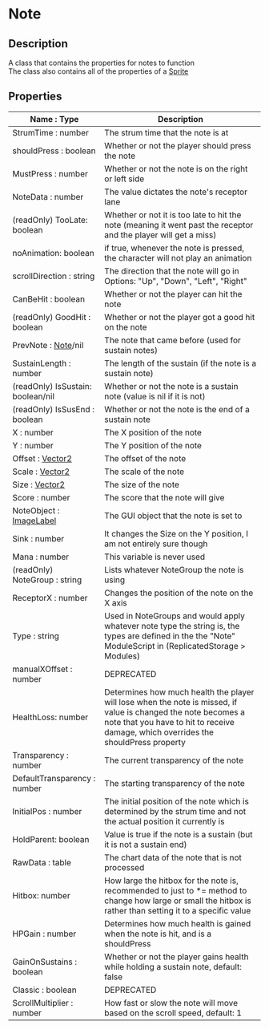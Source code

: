 # Note

## Description
A class that contains the properties for notes to function<br>
The class also contains all of the properties of a [Sprite](Sprite.md)
## Properties
| Name : Type | Description |
|-------------|-------------|
| StrumTime : number | The strum time that the note is at |
| shouldPress : boolean | Whether or not the player should press the note |
| MustPress : number | Whether or not the note is on the right or left side |
| NoteData : number | The value dictates the note's receptor lane |
| (readOnly) TooLate: boolean | Whether or not it is too late to hit the note (meaning it went past the receptor and the player will get a miss) |
| noAnimation: boolean | if true, whenever the note is pressed, the character will not play an animation |
| scrollDirection : string | The direction that the note will go in<br>Options: "Up", "Down", "Left", "Right" |
| CanBeHit : boolean | Whether or not the player can hit the note |
| (readOnly) GoodHit : boolean | Whether or not the player got a good hit on the note |
| PrevNote : [Note](#NoteClass)/nil | The note that came before (used for sustain notes) |
| SustainLength : number | The length of the sustain (if the note is a sustain note) |
| (readOnly) IsSustain: boolean/nil | Whether or not the note is a sustain note (value is nil if it is not) |
| (readOnly) IsSusEnd : boolean | Whether or not the note is the end of a sustain note |
| X : number | The X position of the note |
| Y : number | The Y position of the note |
| Offset : [Vector2](https://create.roblox.com/docs/en-us/reference/engine/datatypes/Vector2) | The offset of the note |
| Scale : [Vector2](https://create.roblox.com/docs/en-us/reference/engine/datatypes/Vector2) | The scale of the note |
| Size : [Vector2](https://create.roblox.com/docs/en-us/reference/engine/datatypes/Vector2) | The size of the note |
| Score : number | The score that the note will give |
| NoteObject : [ImageLabel](https://create.roblox.com/docs/en-us/reference/engine/classes/ImageLabel) | The GUI object that the note is set to |
| Sink : number | It changes the Size on the Y position, I am not entirely sure though |
| Mana : number | This variable is never used |
| (readOnly) NoteGroup : string | Lists whatever NoteGroup the note is using |
| ReceptorX : number | Changes the position of the note on the X axis |
| Type : string | Used in NoteGroups and would apply whatever note type the string is, the types are defined in the the "Note" ModuleScript in (ReplicatedStorage > Modules) |
| manualXOffset : number | DEPRECATED |
| HealthLoss: number | Determines how much health the player will lose when the note is missed, if value is changed the note becomes a note that you have to hit to receive damage, which overrides the shouldPress property |
| Transparency : number | The current transparency of the note |
| DefaultTransparency : number | The starting transparency of the note |
| InitialPos : number | The initial position of the note which is determined by the strum time and not the actual position it currently is |
| HoldParent: boolean | Value is true if the note is a sustain (but it is not a sustain end) |
| RawData : table | The chart data of the note that is not processed |
| Hitbox: number | How large the hitbox for the note is, recommended to just to *= method to change how large or small the hitbox is rather than setting it to a specific value |
| HPGain : number | Determines how much health is gained when the note is hit, and is a shouldPress |
| GainOnSustains : boolean | Whether or not the player gains health while holding a sustain note, default: false |
| Classic : boolean | DEPRECATED |
| ScrollMultiplier : number | How fast or slow the note will move based on the scroll speed, default: 1 |
